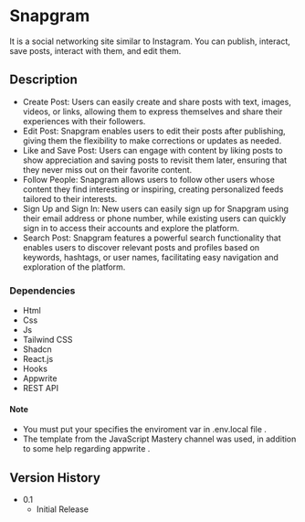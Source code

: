 # Snapgram

It is a social networking site similar to Instagram. You can publish, interact, save posts, interact with them, and edit them.

## Description

- Create Post: Users can easily create and share posts with text, images, videos, or links, allowing them to express themselves and share their experiences with their followers.
- Edit Post: Snapgram enables users to edit their posts after publishing, giving them the flexibility to make corrections or updates as needed.
- Like and Save Post: Users can engage with content by liking posts to show appreciation and saving posts to revisit them later, ensuring that they never miss out on their favorite content.
- Follow People: Snapgram allows users to follow other users whose content they find interesting or inspiring, creating personalized feeds tailored to their interests.
- Sign Up and Sign In: New users can easily sign up for Snapgram using their email address or phone number, while existing users can quickly sign in to access their accounts and explore the platform.
- Search Post: Snapgram features a powerful search functionality that enables users to discover relevant posts and profiles based on keywords, hashtags, or user names, facilitating easy navigation and exploration of the platform.

### Dependencies

- Html
- Css
- Js
- Tailwind CSS
- Shadcn
- React.js
- Hooks
- Appwrite
- REST API

#### Note

- You must put your specifies the enviroment var in .env.local file .
- The template from the JavaScript Mastery channel was used, in addition to some help regarding appwrite .

## Version History

- 0.1
  - Initial Release
